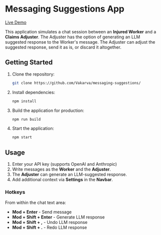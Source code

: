 # Messaging Suggestions App

[Live Demo](https://help-me-respond.onrender.com)

This application simulates a chat session between an **Injured Worker** and a **Claims Adjuster**. The Adjuster has the option of generating an LLM suggested response to the Worker's message. The Adjuster can adjust the suggested response, send it as is, or discard it altogether.

## Getting Started

1. Clone the repository:
    ```bash
    git clone https://github.com/Vakarva/messaging-suggestions/
    ```
2. Install dependencies:
    ```bash
    npm install
    ```
3. Build the application for production:
    ```bash
    npm run build
    ```
4. Start the application:
    ```bash
    npm start
    ```

## Usage

1. Enter your API key (supports OpenAI and Anthropic)
2. Write messages as the **Worker** and the **Adjuster**.
3. The **Adjuster** can generate an LLM-suggested response.
4. Add additional context via **Settings** in the **Navbar**.

### Hotkeys

From within the chat text area:

-   **Mod + Enter** - Send message
-   **Mod + Shift + Enter** - Generate LLM response
-   **Mod + Shift + ,** - Undo LLM response
-   **Mod + Shift + .** - Redo LLM response
